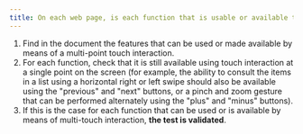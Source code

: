 ```yaml
---
title: On each web page, is each function that is usable or available through multi-touch also usable or available through single point operations on the screen (excluding special cases).
---
```


1. Find in the document the features that can be used or made available by means of a multi-point touch interaction.
2. For each function, check that it is still available using touch interaction at a single point on the screen (for example, the ability to consult the items in a list using a horizontal right or left swipe should also be available using the "previous" and "next" buttons, or a pinch and zoom gesture that can be performed alternately using the "plus" and "minus" buttons).
3. If this is the case for each function that can be used or is available by means of multi-touch interaction, **the test is validated**.
